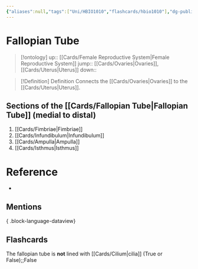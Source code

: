 ```yaml
---
{"aliases":null,"tags":["Uni/HBIO1010","flashcards/hbio1010"],"dg-publish":true,"permalink":"/cards/fallopian-tube/","dgPassFrontmatter":true}
---
```


# Fallopian Tube

> [!ontology]
> up:: [[Cards/Female Reproductive System\|Female Reproductive System]]
> jump:: [[Cards/Ovaries\|Ovaries]], [[Cards/Uterus\|Uterus]]
> down:: 

> [!Definition] Definition
> Connects the [[Cards/Ovaries\|Ovaries]] to the [[Cards/Uterus\|Uterus]].

## Sections of the [[Cards/Fallopian Tube\|Fallopian Tube]] (medial to distal)

1. [[Cards/Fimbriae\|Fimbriae]]
2. [[Cards/Infundibulum\|Infundibulum]]
3. [[Cards/Ampulla\|Ampulla]]
4. [[Cards/Isthmus\|Isthmus]]

# Reference

- 

## Mentions


{ .block-language-dataview}

## Flashcards

The fallopian tube is **not** lined with [[Cards/Cilium\|cilia]] (True or False);;False
<!--SR:!2023-08-19,3,250-->